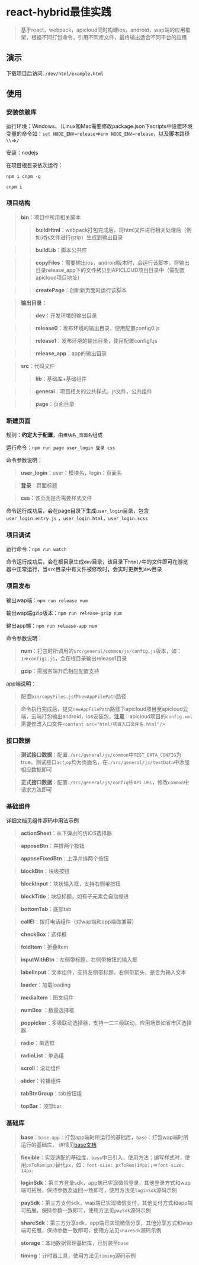 # react-hybrid最佳实践
>基于react，webpack，apicloud同时构建ios，android，wap端的应用框架，根据不同打包命令，引用不同库文件，最终输出适合不同平台的应用

## 演示
下载项目后访问`./dev/html/example.html`

## 使用
### 安装依赖库
运行环境：Windows，（Linux和Mac需要修改package.json下scripts中设置环境变量的命令如：`set NODE_ENV=release`=>`env NODE_ENV=release`，以及脚本路径`\\`=>`/`

安装：nodejs

在项目根目录依次运行：

`npm i cnpm -g`

`cnpm i`

### 项目结构
>**bin**：项目中所用相关脚本
>>**buildHtml**：webpack打包完成后，将html文件进行相关处理后（例如对js文件进行gzip）生成到输出目录

>>**buildLib**：脚本公共库

>>**copyFiles**：需要输出ios，android版本时，会运行该脚本，将输出目录release_app下的文件拷贝到APICLOUD项目目录中（需配置apicloud项目地址）

>>**createPage**：创新新页面时运行该脚本

>**输出目录**：
>>**dev**：开发环境的输出目录

>>**release0**：发布环境的输出目录，使用配置config0.js

>>**release1**：发布环境的输出目录，使用配置config1.js

>>**release_app**：app的输出目录

>**src**：代码文件
>>**lib**：基础库+基础组件

>>**general**：项目相关的公共样式，js文件，公共组件

>>**page**：页面目录

### 新建页面
规则：**约定大于配置**，由`模块名_页面名`组成

运行命令：`npm run page user_login 登录 css`

命令参数说明：
> **user_login**：user：模块名，login：页面名

>  **登录**：页面标题

>   **css**：该页面是否需要样式文件

命令运行成功后，会在page目录下生成`user_login`目录，包含`user_login.entry.js` ，`user_login.html`，`user_login.scss`

### 项目调试
运行命令：`npm run watch`

命令运行成功后，会在根目录生成`dev`目录，该目录下`html/`中的文件即可在游览器中正常运行，当`src`目录中有文件被修改时，会实时更新到`dev`目录

### 项目发布
输出wap端：`npm run release num`

输出wap端gzip版本：`npm run release-gzip num`

输出app端：`npm run release-app num`

命令参数说明：
>**num**：打包时所调用的`src/general/common/js/config.js`版本，如：`1`=>`config1.js`，会在根目录输出release1目录

>**gzip**：需服务端开启相应配置支持

app端说明：
>配置`bin/copyFiles.js`中`newAppFilePath`路径

>命令执行完成后，提交`newAppFilePath`路径下apicloud项目至apicloud云端，云端打包输出android，ios安装包，**注意**：apicloud项目的`config.xml`需要修改入口文件`<content src="html/项目入口文件名.html"/>`


### 接口数据
> **测试接口数据**：配置`./src/general/js/common`中`TEST_DATA_CONFIG`为true，测试接口`act`,`op`均为页面名，在`./src/general/js/testData`中添加相应数据即可

> **正式接口数据**：配置`./src/general/js/config`中`API_URL`，修改`common`中请求方法即可


### 基础组件
详细文档见组件源码中用法示例

> **actionSheet**：从下弹出的仿IOS选择器

> **apposeBtn**：并排两个按钮

> **apposeFixedBtn**：上浮并排两个按钮

> **blockBtn**：块级按钮

> **blockInput**：块状输入框，支持右侧带按钮

> **blockTitle**：块级标题，如有子元素会自动缩进

> **bottomTab**：底部tab

> **callEl**：拨打电话组件（对wap端和app端做兼容）

> **checkBox**：选择框

> **foldItem**：折叠Item

> **inputWithBtn**：左侧带标题，右侧带按钮的输入框

> **labelInput**：文本组件，支持左侧带标题，右侧带箭头，是否为输入文本

> **loader**：加载loading

> **mediaItem**：图文组件

> **numBox** ：数量选择框

> **poppicker**：多级联动选择器，支持一二三级联动，应用场景如省市区选择器

> **radio**：单选框

> **radioList**：单选组

> **scroll**：滚动组件

> **slider**：轮播组件

>**tabBtnGroup**：tab按钮组

> **topBar**：顶部bar

### 基础库
> **base**：`base.app`：打包app端时所运行的基础库，`base`：打包wap端时所运行的基础库， 详情见[base文档](./src/lib/base/README.md)

>**fiexible**：实现适配的基础库，`base`中已引入，使用方法：编写样式时，使用`pxToRem(px)`替代`px`，如：`font-size: pxToRem(14px);`=>`font-size: 14px;`

> **loginSdk**：第三方登录sdk，app端已实现微信登录，其他登录方式和wap端可拓展，保持参数及返回一致即可，使用方法见`loginSdk`源码示例

> **paySdk**：第三方支付sdk，wap端已实现微信支付，其他支付方式和app端可拓展，保持参数一致即可，使用方法见`paySdk`源码示例

> **shareSdk**：第三方分享sdk，app端已实现微信分享，其他分享方式和wap端可拓展，保持参数一致即可，使用方法见`shareSdk`源码示例

> **storage**：本地数据管理基础库，已封装至`base`

> **timing**：计时器工具，使用方法见`timing`源码示例

